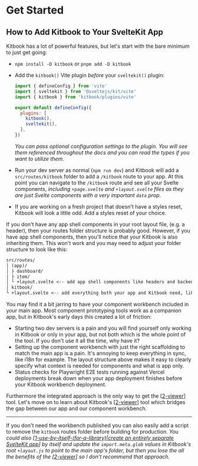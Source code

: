 # Get Started

## How to Add Kitbook to Your SvelteKit App

Kitbook has a lot of powerful features, but let's start with the bare minimum to just get going:

- `npm install -D kitbook` or `pnpm add -D kitbook`

- Add the `kitbook()` Vite plugin *before* your `sveltekit()` plugin:
	```js twoslash title="vite.config.js" {3,7}
	import { defineConfig } from 'vite'
	import { sveltekit } from '@sveltejs/kit/vite'
	import { kitbook } from 'kitbook/plugins/vite'

	export default defineConfig({
	  plugins: [
	    kitbook(),
	    sveltekit(),
	  ],
	})
	```

	*You can pass optional configuration settings to the plugin. You will see them referenced throughout the docs and you can read the types if you want to utilize them.*

- Run your dev server as normal (`npm run dev`) and Kitbook will add a `src/routes/kitbook` folder to add a `/kitbook` route to your app. At this point you can navigate to the `/kitbook` route and see all your Svelte components, *including `+page.svelte` and `+layout.svelte` files as they are just Svelte components with a very important `data` prop*.

- If you are working on a fresh project that doesn't have a styles reset, Kitbook will look a little odd. Add a styles reset of your choice.

If you don't have any app shell components in your root layout file, (e.g. a header), then your routes folder structure is probably good. However, if you have app shell components, then you'll notice that your Kitbook is also inheriting them. This won't work and you may need to adjust your folder structure to look like this:

```txt {2,6}
src/routes/
│ (app)/
│ ├ dashboard/
│ ├ item/
│ └ +layout.svelte <-- add app shell components like headers and backend logic like a db connection here (this note also refers to +layout.ts and +layout.server.ts)
│ kitbook/
└ +layout.svelte <-- add everything both your app and Kitbook need, like i18n and styles
```

You may find it a bit jarring to have your component workbench included in your main app. Most component prototyping tools work as a companion app, but in Kitbook's early days this created a lot of friction:
- Starting two dev servers is a pain and you will find yourself only working in Kitbook or only in your app, but not both which is the whole point of the tool. If you don't use it all the time, why have it?
- Setting up the component workbench with just the right scaffolding to match the main app is a pain. It's annoying to keep everything in sync, like i18n for example. The layout structure above makes it easy to clearly specify what context is needed for components and what is app only. 
- Status checks for Playwright E2E tests running against Vercel deployments break down when your app deployment finishes before your Kitbook workbench deployment.

Furthermore the integrated approach is the only way to get the [[2-viewer]] tool. Let's move on to learn about Kitbook's [[2-viewer]] tool which bridges the gap between our app and our component workbench. 

---

If you don't need the workbench published you can also easily add a script to remove the `kitbook` routes folder before building for production. *You could also [[1-use-by-itself-(for-a-library)|create an entirely separate SvelteKit app]] by itself and update the `import.meta.glob` values in Kitbook's root `+layout.js` to point to the main app's folder, but then you lose the all the benefits of the [[2-viewer]] so I don't recommend that approach.*

[//begin]: # "Autogenerated link references for markdown compatibility"
[2-viewer]: 2-viewer.md "Viewer"
[1-use-by-itself-(for-a-library)|create an entirely separate SvelteKit app]: 3-customizations/1-use-by-itself-(for-a-library).md "Use Kitbook by Itself"
[//end]: # "Autogenerated link references"